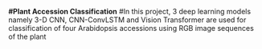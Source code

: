 **#Plant Accession Classification**
#In this project, 3 deep learning models namely 3-D CNN, CNN-ConvLSTM and Vision Transformer are used for classification of four Arabidopsis accessions using RGB image sequences of the plant
